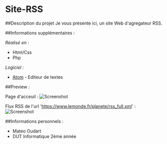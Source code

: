 
# Site-RSS

##Description du projet 
Je vous présente ici, un site Web d'agregateur RSS. 

##Informations supplémentaires :

_Réalisé en :_
- Html/Css
- Php

_Logiciel :_
* [Atom](https://atom.io/) - Editeur de textes

##Preview : 

Page d'acceuil :
![Screenshot](C:\temp\img\Screen1.png)

Flux RSS de l'url 'https://www.lemonde.fr/planete/rss_full.xml' : 
![Screenshot](C:\temp\img\Screen2.png)

##Informations personnels : 
- Mateo Oudart
- DUT Informatique 2ème année
